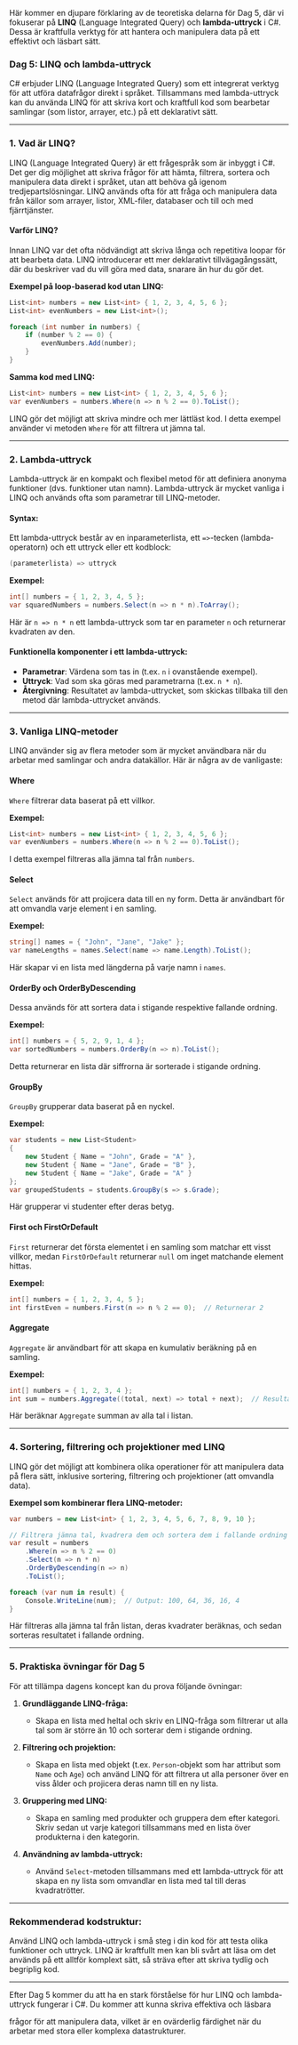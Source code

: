 Här kommer en djupare förklaring av de teoretiska delarna för Dag 5, där vi fokuserar på **LINQ** (Language Integrated Query) och **lambda-uttryck** i C#. Dessa är kraftfulla verktyg för att hantera och manipulera data på ett effektivt och läsbart sätt.

### Dag 5: LINQ och lambda-uttryck

C# erbjuder LINQ (Language Integrated Query) som ett integrerat verktyg för att utföra datafrågor direkt i språket. Tillsammans med lambda-uttryck kan du använda LINQ för att skriva kort och kraftfull kod som bearbetar samlingar (som listor, arrayer, etc.) på ett deklarativt sätt.

---

### 1. **Vad är LINQ?**

LINQ (Language Integrated Query) är ett frågespråk som är inbyggt i C#. Det ger dig möjlighet att skriva frågor för att hämta, filtrera, sortera och manipulera data direkt i språket, utan att behöva gå igenom tredjepartslösningar. LINQ används ofta för att fråga och manipulera data från källor som arrayer, listor, XML-filer, databaser och till och med fjärrtjänster.

#### **Varför LINQ?**
Innan LINQ var det ofta nödvändigt att skriva långa och repetitiva loopar för att bearbeta data. LINQ introducerar ett mer deklarativt tillvägagångssätt, där du beskriver vad du vill göra med data, snarare än hur du gör det.

**Exempel på loop-baserad kod utan LINQ:**
```csharp
List<int> numbers = new List<int> { 1, 2, 3, 4, 5, 6 };
List<int> evenNumbers = new List<int>();

foreach (int number in numbers) {
    if (number % 2 == 0) {
        evenNumbers.Add(number);
    }
}
```

**Samma kod med LINQ:**
```csharp
List<int> numbers = new List<int> { 1, 2, 3, 4, 5, 6 };
var evenNumbers = numbers.Where(n => n % 2 == 0).ToList();
```

LINQ gör det möjligt att skriva mindre och mer lättläst kod. I detta exempel använder vi metoden `Where` för att filtrera ut jämna tal.

---

### 2. **Lambda-uttryck**

Lambda-uttryck är en kompakt och flexibel metod för att definiera anonyma funktioner (dvs. funktioner utan namn). Lambda-uttryck är mycket vanliga i LINQ och används ofta som parametrar till LINQ-metoder.

#### **Syntax:**
Ett lambda-uttryck består av en inparameterlista, ett `=>`-tecken (lambda-operatorn) och ett uttryck eller ett kodblock:
```csharp
(parameterlista) => uttryck
```

**Exempel:**
```csharp
int[] numbers = { 1, 2, 3, 4, 5 };
var squaredNumbers = numbers.Select(n => n * n).ToArray();
```

Här är `n => n * n` ett lambda-uttryck som tar en parameter `n` och returnerar kvadraten av den.

#### **Funktionella komponenter i ett lambda-uttryck:**
- **Parametrar**: Värdena som tas in (t.ex. `n` i ovanstående exempel).
- **Uttryck**: Vad som ska göras med parametrarna (t.ex. `n * n`).
- **Återgivning**: Resultatet av lambda-uttrycket, som skickas tillbaka till den metod där lambda-uttrycket används.

---

### 3. **Vanliga LINQ-metoder**

LINQ använder sig av flera metoder som är mycket användbara när du arbetar med samlingar och andra datakällor. Här är några av de vanligaste:

#### **Where**
`Where` filtrerar data baserat på ett villkor.

**Exempel:**
```csharp
List<int> numbers = new List<int> { 1, 2, 3, 4, 5, 6 };
var evenNumbers = numbers.Where(n => n % 2 == 0).ToList();
```
I detta exempel filtreras alla jämna tal från `numbers`.

#### **Select**
`Select` används för att projicera data till en ny form. Detta är användbart för att omvandla varje element i en samling.

**Exempel:**
```csharp
string[] names = { "John", "Jane", "Jake" };
var nameLengths = names.Select(name => name.Length).ToList();
```
Här skapar vi en lista med längderna på varje namn i `names`.

#### **OrderBy** och **OrderByDescending**
Dessa används för att sortera data i stigande respektive fallande ordning.

**Exempel:**
```csharp
int[] numbers = { 5, 2, 9, 1, 4 };
var sortedNumbers = numbers.OrderBy(n => n).ToList();
```
Detta returnerar en lista där siffrorna är sorterade i stigande ordning.

#### **GroupBy**
`GroupBy` grupperar data baserat på en nyckel.

**Exempel:**
```csharp
var students = new List<Student>
{
    new Student { Name = "John", Grade = "A" },
    new Student { Name = "Jane", Grade = "B" },
    new Student { Name = "Jake", Grade = "A" }
};
var groupedStudents = students.GroupBy(s => s.Grade);
```
Här grupperar vi studenter efter deras betyg.

#### **First** och **FirstOrDefault**
`First` returnerar det första elementet i en samling som matchar ett visst villkor, medan `FirstOrDefault` returnerar `null` om inget matchande element hittas.

**Exempel:**
```csharp
int[] numbers = { 1, 2, 3, 4, 5 };
int firstEven = numbers.First(n => n % 2 == 0);  // Returnerar 2
```

#### **Aggregate**
`Aggregate` är användbart för att skapa en kumulativ beräkning på en samling.

**Exempel:**
```csharp
int[] numbers = { 1, 2, 3, 4 };
int sum = numbers.Aggregate((total, next) => total + next);  // Resultat: 10
```
Här beräknar `Aggregate` summan av alla tal i listan.

---

### 4. **Sortering, filtrering och projektioner med LINQ**

LINQ gör det möjligt att kombinera olika operationer för att manipulera data på flera sätt, inklusive sortering, filtrering och projektioner (att omvandla data).

**Exempel som kombinerar flera LINQ-metoder:**
```csharp
var numbers = new List<int> { 1, 2, 3, 4, 5, 6, 7, 8, 9, 10 };

// Filtrera jämna tal, kvadrera dem och sortera dem i fallande ordning
var result = numbers
    .Where(n => n % 2 == 0)
    .Select(n => n * n)
    .OrderByDescending(n => n)
    .ToList();

foreach (var num in result) {
    Console.WriteLine(num);  // Output: 100, 64, 36, 16, 4
}
```
Här filtreras alla jämna tal från listan, deras kvadrater beräknas, och sedan sorteras resultatet i fallande ordning.

---

### 5. **Praktiska övningar för Dag 5**

För att tillämpa dagens koncept kan du prova följande övningar:

1. **Grundläggande LINQ-fråga:**
   - Skapa en lista med heltal och skriv en LINQ-fråga som filtrerar ut alla tal som är större än 10 och sorterar dem i stigande ordning.

2. **Filtrering och projektion:**
   - Skapa en lista med objekt (t.ex. `Person`-objekt som har attribut som `Name` och `Age`) och använd LINQ för att filtrera ut alla personer över en viss ålder och projicera deras namn till en ny lista.

3. **Gruppering med LINQ:**
   - Skapa en samling med produkter och gruppera dem efter kategori. Skriv sedan ut varje kategori tillsammans med en lista över produkterna i den kategorin.

4. **Användning av lambda-uttryck:**
   - Använd `Select`-metoden tillsammans med ett lambda-uttryck för att skapa en ny lista som omvandlar en lista med tal till deras kvadratrötter.

---

### Rekommenderad kodstruktur:

Använd LINQ och lambda-uttryck i små steg i din kod för att testa olika funktioner och uttryck. LINQ är kraftfullt men kan bli svårt att läsa om det används på ett alltför komplext sätt, så sträva efter att skriva tydlig och begriplig kod.

---

Efter Dag 5 kommer du att ha en stark förståelse för hur LINQ och lambda-uttryck fungerar i C#. Du kommer att kunna skriva effektiva och läsbara

 frågor för att manipulera data, vilket är en ovärderlig färdighet när du arbetar med stora eller komplexa datastrukturer.
 
